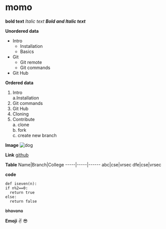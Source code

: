 # momo

**bold text**
*Italic text*
***Bold and Italic text***

**Unordered data**
- Intro
  * Installation
  * Basics
- Git
  * Git remote
  * Git commands
- Git Hub

**Ordered data**
1. Intro     
  a.Installation
2. Git commands
3. Git Hub
4. Cloning
5. Contribute    
  a. clone      
  b. fork     
  c. create new branch   
  
  **Image**
  ![dog](https://encrypted-tbn0.gstatic.com/images?q=tbn:ANd9GcQ7b_VRi5YT8fTmNFzr3CJUfFCL-PRLSjjF_w&usqp=CAU)
  
  **Link**
  [github](https://githublogo.com/)
  
  **Table**
  Name|Branch|College
  -----|-----|------
  abc|cse|vrsec
  dfe|cse|vrsec
  
  **code**
  ```
  def iseven(n):
  if n%2==0:
    return true
  else:
    return false
 ```
 
 ~~bhavana~~
 
 **Emoji**
 :v:
 :sunglasses:
 
 
 
 
    
 
  
  
  
  
  
  
  
